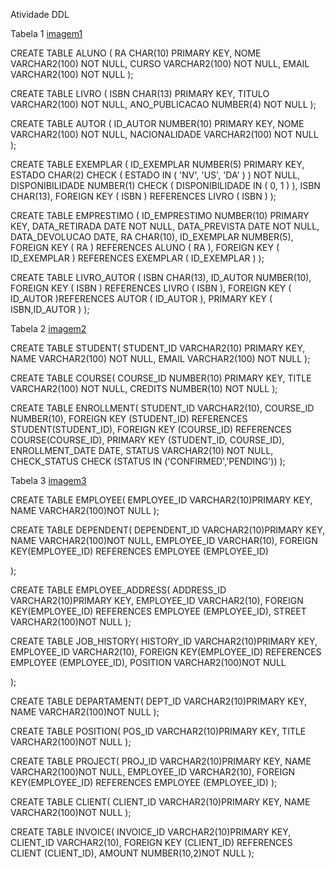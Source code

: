 Atividade DDL

Tabela 1 [imagem1](./eb41add4-2bf4-4da2-9157-82b430895779.jpg)

CREATE TABLE ALUNO (
    RA CHAR(10) PRIMARY KEY,
    NOME  VARCHAR2(100) NOT NULL,
    CURSO VARCHAR2(100) NOT NULL,
    EMAIL VARCHAR2(100) NOT NULL
);

CREATE TABLE LIVRO (
    ISBN CHAR(13) PRIMARY KEY,
    TITULO VARCHAR2(100) NOT NULL,
    ANO_PUBLICACAO NUMBER(4) NOT NULL
);

CREATE TABLE AUTOR (
    ID_AUTOR NUMBER(10) PRIMARY KEY,
    NOME VARCHAR2(100) NOT NULL,
    NACIONALIDADE VARCHAR2(100) NOT NULL
);

CREATE TABLE EXEMPLAR (
    ID_EXEMPLAR NUMBER(5) PRIMARY KEY,
    ESTADO CHAR(2) CHECK ( ESTADO IN ( 'NV', 'US', 'DA' ) ) NOT NULL,
    DISPONIBILIDADE NUMBER(1) CHECK ( DISPONIBILIDADE IN ( 0, 1 ) ),
    ISBN CHAR(13),
    FOREIGN KEY ( ISBN ) REFERENCES LIVRO ( ISBN )
);

CREATE TABLE EMPRESTIMO (
    ID_EMPRESTIMO  NUMBER(10) PRIMARY KEY,
    DATA_RETIRADA  DATE NOT NULL,
    DATA_PREVISTA  DATE NOT NULL,
    DATA_DEVOLUCAO DATE,
    RA CHAR(10),
    ID_EXEMPLAR NUMBER(5),
    FOREIGN KEY ( RA ) REFERENCES ALUNO ( RA ),
    FOREIGN KEY ( ID_EXEMPLAR ) REFERENCES EXEMPLAR ( ID_EXEMPLAR )
);

CREATE TABLE LIVRO_AUTOR (
    ISBN CHAR(13),
    ID_AUTOR NUMBER(10),
    FOREIGN KEY ( ISBN ) REFERENCES LIVRO ( ISBN ),
    FOREIGN KEY ( ID_AUTOR )REFERENCES AUTOR ( ID_AUTOR ),
    PRIMARY KEY ( ISBN,ID_AUTOR )
);


Tabela 2 [imagem2](./10b40cf9-0f57-4759-a660-9d6cf563620d.jpg)

CREATE TABLE STUDENT(
    STUDENT_ID VARCHAR2(10) PRIMARY KEY,
    NAME VARCHAR2(100) NOT NULL,
    EMAIL VARCHAR2(100) NOT NULL
);

CREATE TABLE COURSE(
    COURSE_ID NUMBER(10) PRIMARY KEY,
    TITLE VARCHAR2(100) NOT NULL,
    CREDITS NUMBER(10) NOT NULL
);

CREATE TABLE ENROLLMENT(
    STUDENT_ID VARCHAR2(10),
    COURSE_ID NUMBER(10),
    FOREIGN KEY (STUDENT_ID) REFERENCES STUDENT(STUDENT_ID),
    FOREIGN KEY (COURSE_ID) REFERENCES COURSE(COURSE_ID),
    PRIMARY KEY (STUDENT_ID, COURSE_ID),
    ENROLLMENT_DATE DATE,
    STATUS VARCHAR2(10) NOT NULL,
    CHECK_STATUS CHECK (STATUS IN ('CONFIRMED','PENDING'))
);


Tabela 3 [imagem3](./f4347945-bfd1-40b0-a929-ecc41d2302c8.jpg)

CREATE TABLE EMPLOYEE(
    EMPLOYEE_ID VARCHAR2(10)PRIMARY KEY,
    NAME VARCHAR2(100)NOT NULL
);

CREATE TABLE DEPENDENT(
    DEPENDENT_ID VARCHAR2(10)PRIMARY KEY,
    NAME VARCHAR2(100)NOT NULL,
    EMPLOYEE_ID VARCHAR(10),
    FOREIGN KEY(EMPLOYEE_ID) REFERENCES EMPLOYEE (EMPLOYEE_ID)

);

CREATE TABLE EMPLOYEE_ADDRESS(
    ADDRESS_ID VARCHAR2(10)PRIMARY KEY,
    EMPLOYEE_ID VARCHAR2(10),
    FOREIGN KEY(EMPLOYEE_ID) REFERENCES EMPLOYEE (EMPLOYEE_ID),
    STREET VARCHAR2(100)NOT NULL
);

CREATE TABLE JOB_HISTORY(
    HISTORY_ID VARCHAR2(10)PRIMARY KEY,
    EMPLOYEE_ID VARCHAR2(10),
    FOREIGN KEY(EMPLOYEE_ID) REFERENCES EMPLOYEE (EMPLOYEE_ID),
    POSITION VARCHAR2(100)NOT NULL

);

CREATE TABLE DEPARTAMENT(
    DEPT_ID VARCHAR2(10)PRIMARY KEY,
    NAME VARCHAR2(100)NOT NULL
);

CREATE TABLE POSITION(
    POS_ID VARCHAR2(10)PRIMARY KEY,
    TITLE VARCHAR2(100)NOT NULL
);

CREATE TABLE PROJECT(
    PROJ_ID VARCHAR2(10)PRIMARY KEY,
    NAME VARCHAR2(100)NOT NULL,
    EMPLOYEE_ID VARCHAR2(10),
    FOREIGN KEY(EMPLOYEE_ID) REFERENCES EMPLOYEE (EMPLOYEE_ID)
);

CREATE TABLE CLIENT(
    CLIENT_ID VARCHAR2(10)PRIMARY KEY,
    NAME VARCHAR2(100)NOT NULL
);

CREATE TABLE INVOICE(
    INVOICE_ID VARCHAR2(10)PRIMARY KEY,
    CLIENT_ID VARCHAR2(10),
    FOREIGN KEY (CLIENT_ID) REFERENCES CLIENT (CLIENT_ID),
    AMOUNT NUMBER(10,2)NOT NULL
);

